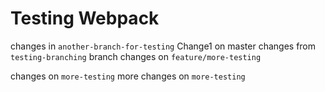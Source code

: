 # Testing Webpack


changes in `another-branch-for-testing`
Change1 on master
changes from `testing-branching` branch
changes on `feature/more-testing`

changes on `more-testing`
more changes on `more-testing` 
